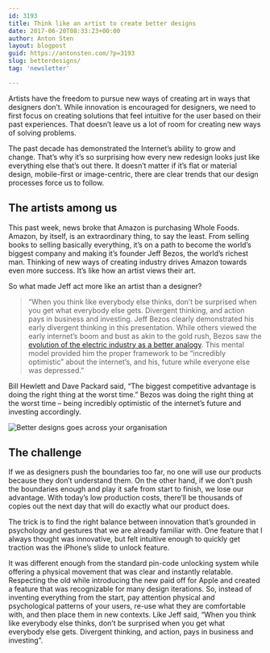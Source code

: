 ```yaml
---
id: 3193
title: Think like an artist to create better designs
date: 2017-06-20T08:33:23+00:00
author: Anton Sten
layout: blogpost
guid: https://antonsten.com/?p=3193
slug: betterdesigns/
tag: 'newsletter'

---
```

<span class="preamble">Artists have the freedom to pursue new ways of creating art in ways that designers don’t. While innovation is encouraged for designers, we need to first focus on creating solutions that feel intuitive for the user based on their past experiences. That doesn’t leave us a lot of room for creating new ways of solving problems.</span>

The past decade has demonstrated the Internet’s ability to grow and change. That’s why it’s so surprising how every new redesign looks just like everything else that’s out there. It doesn’t matter if it’s flat or material design, mobile-first or image-centric, there are clear trends that our design processes force us to follow.

## The artists among us

This past week, news broke that Amazon is purchasing Whole Foods. Amazon, by itself, is an extraordinary thing, to say the least. From selling books to selling basically everything, it’s on a path to become the world’s biggest company and making it’s founder Jeff Bezos, the world’s richest man. Thinking of new ways of creating industry drives Amazon towards even more success. It’s like how an artist views their art.

So what made Jeff act more like an artist than a designer?

> “When you think like everybody else thinks, don’t be surprised when you get what everybody else gets. Divergent thinking, and action pays in business and investing. Jeff Bezos clearly demonstrated his early divergent thinking in this presentation. While others viewed the early internet’s boom and bust as akin to the gold rush, Bezos saw the <a href="https://www.ted.com/talks/jeff_bezos_on_the_next_web_innovation" target="_blank">evolution of the electric industry as a better analogy</a>. This mental model provided him the proper framework to be “incredibly optimistic” about the internet’s, and his, future while everyone else was depressed.”

Bill Hewlett and Dave Packard said, “The biggest competitive advantage is doing the right thing at the worst time.” Bezos was doing the right thing at the worst time &#8211; being incredibly optimistic of the internet’s future and investing accordingly.

![Better designs goes across your organisation](../images/Jeff-Bezos-Quotes-1-1024x454.jpg)

## The challenge

If we as designers push the boundaries too far, no one will use our products because they don’t understand them. On the other hand, if we don’t push the boundaries enough and play it safe from start to finish, we lose our advantage. With today’s low production costs, there’ll be thousands of copies out the next day that will do exactly what our product does.

The trick is to find the right balance between innovation that’s grounded in psychology and gestures that we are already familiar with. One feature that I always thought was innovative, but felt intuitive enough to quickly get traction was the iPhone’s slide to unlock feature.

It was different enough from the standard pin-code unlocking system while offering a physical movement that was clear and instantly relatable. Respecting the old while introducing the new paid off for Apple and created a feature that was recognizable for many design iterations. So, instead of inventing everything from the start, pay attention physical and psychological patterns of your users, re-use what they are comfortable with, and then place them in new contexts. Like Jeff said, “When you think like everybody else thinks, don’t be surprised when you get what everybody else gets. Divergent thinking, and action, pays in business and investing”.
